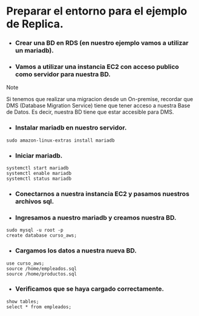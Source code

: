 # Preparar el entorno para el ejemplo de Replica.
- ### Crear una BD en RDS (en nuestro ejemplo vamos a utilizar un mariadb).
- ### Vamos a utilizar una instancia EC2 con acceso publico como servidor para nuestra BD.
> [!NOTE]
> Si tenemos que realizar una migracion desde un On-premise, recordar que DMS (Database Migration Service) tiene que tener acceso a nuestra Base de Datos.
> Es decir, nuestra BD tiene que estar accesible para DMS.

- ### Instalar mariadb en nuestro servidor.
```
sudo amazon-linux-extras install mariadb
```
- ### Iniciar mariadb.
```
systemctl start mariadb
systemctl enable mariadb
systemctl status mariadb
```
- ### Conectarnos a nuestra instancia EC2 y pasamos nuestros archivos sql.
- ### Ingresamos a nuestro mariadb y creamos nuestra BD.
```
sudo mysql -u root -p
create database curso_aws;
```
- ### Cargamos los datos a nuestra nueva BD.
```
use curso_aws;
source /home/empleados.sql
source /home/productos.sql
```
- ### Verificamos que se haya cargado correctamente.
```
show tables;
select * from empleados;
```
